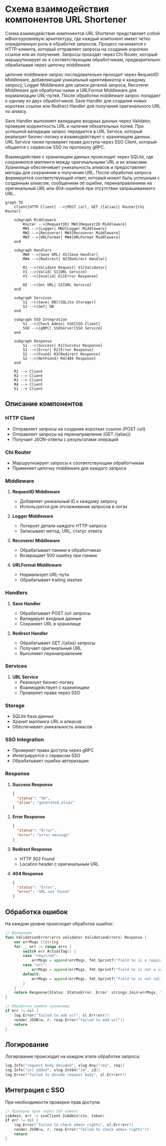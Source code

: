 # Схема взаимодействия компонентов URL Shortener

Схема взаимодействия компонентов URL Shortener представляет собой мВногоуровневую архитектуру, где каждый компонент имеет четко определенную роль в обработке запросов. Процесс начинается с HTTP-клиента, который отправляет запросы на создание коротких ссылок или их получение. Запросы проходят через Chi Router, который маршрутизирует их к соответствующим обработчикам, предварительно обрабатывая через цепочку middleware.

 цепочке middleware запрос последовательно проходит через RequestID Middleware, добавляющий уникальный идентификатор к каждому запросу, Logger Middleware для записи деталей запроса, Recoverer Middleware для обработки паник и URLFormat Middleware для нормализации URL-путей. После обработки middleware запрос попадает к одному из двух обработчиков: Save Handler для создания новых коротких ссылок или Redirect Handler для получения оригинального URL по алиасу.

Save Handler выполняет валидацию входных данных через Validator, проверяя корректность URL и наличие обязательных полей. При успешной валидации запрос передается в URL Service, который реализует бизнес-логику и взаимодействует с хранилищем данных. URL Service также проверяет права доступа через SSO Client, который общается с сервисом SSO по протоколу gRPC.

Взаимодействие с хранилищем данных происходит через SQLite, где сохраняются маппинги между оригинальными URL и их алиасами. Хранилище обеспечивает уникальность алиасов и предоставляет методы для сохранения и получения URL. После обработки запроса формируется соответствующий ответ, который может быть успешным с созданным алиасом, сообщением об ошибке, перенаправлением на оригинальный URL или 404-ошибкой при отсутствии запрашиваемого URL.

```mermaid
graph TD
    Client[HTTP Client] -->|POST /url, GET /{alias}| Router[Chi Router]
    
    subgraph Middleware
        Router -->|RequestID| MW1[RequestID Middleware]
        MW1 -->|Logger| MW2[Logger Middleware]
        MW2 -->|Recoverer| MW3[Recoverer Middleware]
        MW3 -->|URLFormat| MW4[URLFormat Middleware]
    end
    
    subgraph Handlers
        MW4 -->|Save URL| H1[Save Handler]
        MW4 -->|Redirect| H2[Redirect Handler]
        
        H1 -->|Validate Request| V1[Validator]
        V1 -->|Valid| S1[URL Service]
        V1 -->|Invalid| E1[Error Response]
        
        H2 -->|Get URL| S2[URL Service]
    end
    
    subgraph Services
        S1 -->|Save| DB[(SQLite Storage)]
        S2 -->|Get| DB
    end
    
    subgraph SSO Integration
        S1 -->|Check Admin| SSO[SSO Client]
        SSO -->|gRPC| SSOServer[SSO Service]
    end
    
    subgraph Response
        S1 -->|Success| R1[Success Response]
        S1 -->|Error| R2[Error Response]
        S2 -->|Found| R3[Redirect Response]
        S2 -->|NotFound| R4[404 Response]
    end
    
    R1 --> Client
    R2 --> Client
    R3 --> Client
    R4 --> Client
    E1 --> Client
```

## Описание компонентов

### HTTP Client
- Отправляет запросы на создание коротких ссылок (POST /url)
- Отправляет запросы на перенаправление (GET /{alias})
- Получает JSON-ответы с результатами операций

### Chi Router
- Маршрутизирует запросы к соответствующим обработчикам
- Применяет цепочку middleware для каждого запроса

### Middleware
1. **RequestID Middleware**
   - Добавляет уникальный ID к каждому запросу
   - Используется для отслеживания запросов в логах

2. **Logger Middleware**
   - Логирует детали каждого HTTP-запроса
   - Записывает метод, URL, статус ответа

3. **Recoverer Middleware**
   - Обрабатывает паники в обработчиках
   - Возвращает 500 ошибку при панике

4. **URLFormat Middleware**
   - Нормализует URL-пути
   - Обрабатывает trailing slashes

### Handlers
1. **Save Handler**
   - Обрабатывает POST /url запросы
   - Валидирует входные данные
   - Сохраняет URL в хранилище

2. **Redirect Handler**
   - Обрабатывает GET /{alias} запросы
   - Получает оригинальный URL
   - Выполняет перенаправление

### Services
1. **URL Service**
   - Реализует бизнес-логику
   - Взаимодействует с хранилищем
   - Проверяет права через SSO

### Storage
- SQLite база данных
- Хранит маппинги URL и алиасов
- Обеспечивает уникальность алиасов

### SSO Integration
- Проверяет права доступа через gRPC
- Интегрируется с сервисом SSO
- Обрабатывает ошибки авторизации

### Response
1. **Success Response**
   ```json
   {
     "status": "OK",
     "alias": "generated_alias"
   }
   ```

2. **Error Response**
   ```json
   {
     "status": "Error",
     "error": "error message"
   }
   ```

3. **Redirect Response**
   - HTTP 302 Found
   - Location header с оригинальным URL

4. **404 Response**
   ```json
   {
     "status": "Error",
     "error": "URL not found"
   }
   ```

## Обработка ошибок

На каждом уровне происходит обработка ошибок:

```go
// Валидация
func ValidationError(errs validator.ValidationErrors) Response {
    var errMsgs []string
    for _, err := range errs {
        switch err.ActualTag() {
        case "required":
            errMsgs = append(errMsgs, fmt.Sprintf("field %s is a required field", err.Field()))
        case "url":
            errMsgs = append(errMsgs, fmt.Sprintf("field %s is not a valid URL", err.Field()))
        default:
            errMsgs = append(errMsgs, fmt.Sprintf("field %s is not valid", err.Field()))
        }
    }
    return Response{Status: StatusError, Error: strings.Join(errMsgs, ", ")}
}

// Обработка ошибок хранилища
if err != nil {
    log.Error("failed to add url", sl.Err(err))
    render.JSON(w, r, resp.Error("failed to add url"))
    return
}
```

## Логирование

Логирование происходит на каждом этапе обработки запроса:

```go
log.Info("request body decoded", slog.Any("req", req))
log.Info("url added", slog.Int64("id", id))
log.Error("failed to decode request body", sl.Err(err))
```

## Интеграция с SSO

При необходимости проверки прав доступа:

```go
// Проверка прав через SSO клиент
isAdmin, err := ssoClient.IsAdmin(ctx, token)
if err != nil {
    log.Error("failed to check admin rights", sl.Err(err))
    render.JSON(w, r, resp.Error("failed to check admin rights"))
    return
}
``` 